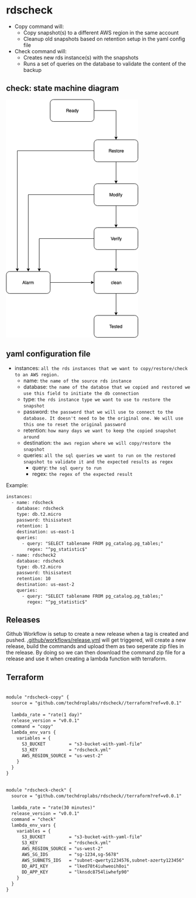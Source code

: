 # rdscheck
+ Copy command will:
    - Copy snapshot(s) to a different AWS region in the same account
    - Cleanup old snapshots based on retention setup in the yaml config file
+ Check command will:
    - Creates new rds instance(s) with the snapshots
    - Runs a set of queries on the database to validate the content of the backup


## check: state machine diagram

![state machine](/img/state-machine.png)

## yaml configuration file

+ instances: `all the rds instances that we want to copy/restore/check to an AWS region.`
    - name: `the name of the source rds instance`
    - database: `the name of the databse that we copied and restored we use this field to initiate the db connection`
    - type: `the rds instance type we want to use to restore the snapshot`
    - password: `the password that we will use to connect to the database. It doesn't need to be the original one. We will use this one to reset the original password`
    - retention: `how many days we want to keep the copied snapshot around`
    - destination: `the aws region where we will copy/restore the snapshot`
    - queries: `all the sql queries we want to run on the restored snapshot to validate it and the expected results as regex`
      - query: `the sql query to run`
      - regex: `the regex of the expected result`

Example:
```
instances:
  - name: rdscheck
    database: rdscheck
    type: db.t2.micro
    password: thisisatest
    retention: 1
    destination: us-east-1
    queries:
      - query: "SELECT tablename FROM pg_catalog.pg_tables;"
        regex: "^pg_statistic$"
  - name: rdscheck2
    database: rdscheck
    type: db.t2.micro
    password: thisisatest
    retention: 10
    destination: us-east-2
    queries:
      - query: "SELECT tablename FROM pg_catalog.pg_tables;"
        regex: "^pg_statistic$"
```

## Releases

Github Workflow is setup to create a new release when a tag is created and pushed.
[.github/workflows/release.yml](.github/workflows/release.yml) will get triggered, will create a new release, build the commands and upload them as two seperate zip files in the release.
By doing so we can then download the command zip file for a release and use it when creating a lambda function with terraform.

## Terraform

```hcl

module "rdscheck-copy" {
  source = "github.com/techdroplabs/rdscheck//terraform?ref=v0.0.1"

  lambda_rate = "rate(1 day)"
  release_version = "v0.0.1"
  command = "copy"
  lambda_env_vars {
    variables = {
      S3_BUCKET         = "s3-bucket-with-yaml-file"
      S3_KEY            = "rdscheck.yml"
      AWS_REGION_SOURCE = "us-west-2"
    }
  }
}

```

```hcl

module "rdscheck-check" {
  source = "github.com/techdroplabs/rdscheck//terraform?ref=v0.0.1"

  lambda_rate = "rate(30 minutes)"
  release_version = "v0.0.1"
  command = "check"
  lambda_env_vars {
    variables = {
      S3_BUCKET         = "s3-bucket-with-yaml-file"
      S3_KEY            = "rdscheck.yml"
      AWS_REGION_SOURCE = "us-west-2"
      AWS_SG_IDS        = "sg-1234,sg-5678"
      AWS_SUBNETS_IDS   = "subnet-qwerty1234576,subnet-azerty123456"
      DD_API_KEY        = "lked78t4iuhweoih8oi"
      DD_APP_KEY        = "lknsdc8754liwhefp90"
    }
  }
}

```
